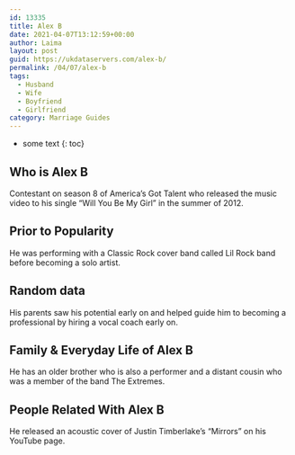 ```yaml
---
id: 13335
title: Alex B
date: 2021-04-07T13:12:59+00:00
author: Laima
layout: post
guid: https://ukdataservers.com/alex-b/
permalink: /04/07/alex-b
tags:
  - Husband
  - Wife
  - Boyfriend
  - Girlfriend
category: Marriage Guides
---
```


* some text
{: toc}


## Who is Alex B
                  
                  
                  
Contestant on season 8 of America&#8217;s Got Talent who released the music video to his single &#8220;Will You Be My Girl&#8221; in the summer of 2012.
                  
              
            
              
            
                
                
                
## Prior to Popularity
                  
                  
                  
He was performing with a Classic Rock cover band called Lil Rock band before becoming a solo artist.
                  
              
            
              
            
                
                
                
## Random data
                  
                  
                  
His parents saw his potential early on and helped guide him to becoming a professional by hiring a vocal coach early on.
                  
              
            
              
            
                
                
                
## Family & Everyday Life of Alex B
                  
                  
                  
He has an older brother who is also a performer and a distant cousin who was a member of the band The Extremes. 
                  
              
            
              
            
                
                
                
## People Related With Alex B
                  
                  
                  
He released an acoustic cover of Justin Timberlake&#8217;s &#8220;Mirrors&#8221; on his YouTube page. 
                  
              
            
              
            
                
              
            
              
              
            
            
              
            
          
          
          